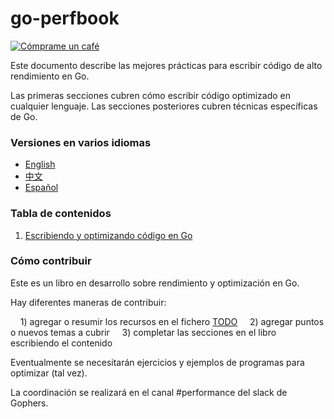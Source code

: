 # go-perfbook

[![Cómprame un café](https://www.buymeacoffee.com/assets/img/custom_images/orange_img.png)](https://www.buymeacoffee.com/dgryski)

Este documento describe las mejores prácticas para escribir código de alto rendimiento en Go.

Las primeras secciones cubren cómo escribir código optimizado en cualquier lenguaje.
Las secciones posteriores cubren técnicas específicas de Go.

### Versiones en varios idiomas

* [English](README.md)
* [中文](performance-zh.md)
* [Español](README-es.md)

### Tabla de contenidos

1. [Escribiendo y optimizando código en Go](performance-es.md#escribir-y-optimizar-codigo-en-go)

### Cómo contribuir

Este es un libro en desarrollo sobre rendimiento y optimización en Go.

Hay diferentes maneras de contribuir:

    1) agregar o resumir los recursos en el fichero [TODO](TODO)
    2) agregar puntos o nuevos temas a cubrir
    3) completar las secciones en el libro escribiendo el contenido

Eventualmente se necesitarán ejercicios y ejemplos de programas para optimizar (tal vez).

La coordinación se realizará en el canal #performance del slack de Gophers.

